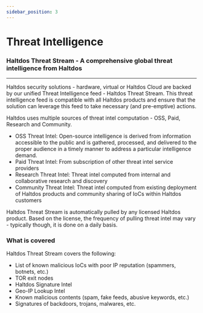 ```yaml
---
sidebar_position: 3
---
```


# Threat Intelligence

### Haltdos Threat Stream - A comprehensive global threat intelligence from Haltdos

---

Haltdos security solutions - hardware, virtual or Haltdos Cloud are backed by our unified Threat Intelligence feed - Haltdos Threat Stream. This threat intelligence feed is compatible with all Haltdos products and ensure that the solution can leverage this feed to take necessary (and pre-emptive) actions. 

Haltdos uses multiple sources of threat intel computation - OSS, Paid, Research and Community.
- OSS Threat Intel: Open-source intelligence is derived from information accessible to the public and is gathered, processed, and delivered to the proper audience in a timely manner to address a particular intelligence demand.
- Paid Threat Intel: From subscription of other threat intel service providers
- Research Threat Intel: Threat intel computed from internal and collaborative research and discovery
- Community Threat Intel: Threat intel computed from existing deployment of Haltdos products and community sharing of IoCs within Haltdos customers

Haltdos Threat Stream is automatically pulled by any licensed Haltdos product. Based on the license, the frequency of pulling threat intel may vary - typically though, it is done on a daily basis.

### What is covered ###

Haltdos Threat Stream covers the following:
- List of known malicious IoCs with poor IP reputation (spammers, botnets, etc.)
- TOR exit nodes
- Haltdos Signature Intel
- Geo-IP Lookup Intel
- Known malicious contents (spam, fake feeds, abusive keywords, etc.)
- Signatures of backdoors, trojans, malwares, etc.